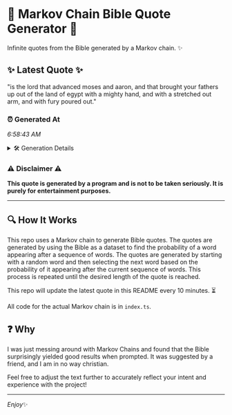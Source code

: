 # 📖 Markov Chain Bible Quote Generator 📖

Infinite quotes from the Bible generated by a Markov chain. ✨

## ✨ Latest Quote ✨
"is the lord that advanced moses and aaron, and that brought your fathers up out of the land of egypt with a mighty hand, and with a stretched out arm, and with fury poured out."

### ⏰ Generated At
*6:58:43 AM*

<details>
    <summary>🛠️ Generation Details</summary>
    <p>
        <strong>🌱 Seed:</strong> is<br>
        <strong>🔄 Iterations:</strong> 34<br>
        <strong>📜 Context History:</strong><br>[ is ]: the<br>[ is, the ]: lord<br>[ is, the, lord ]: that<br>[ is, the, lord, that ]: advanced<br>[ is, the, lord, that, advanced ]: moses<br>[ is, the, lord, that, advanced, moses ]: and<br>[ the, lord, that, advanced, moses, and ]: aaron,<br>[ lord, that, advanced, moses, and, aaron, ]: and<br>[ that, advanced, moses, and, aaron,, and ]: that<br>[ advanced, moses, and, aaron,, and, that ]: brought<br>[ moses, and, aaron,, and, that, brought ]: your<br>[ and, aaron,, and, that, brought, your ]: fathers<br>[ aaron,, and, that, brought, your, fathers ]: up<br>[ and, that, brought, your, fathers, up ]: out<br>[ that, brought, your, fathers, up, out ]: of<br>[ brought, your, fathers, up, out, of ]: the<br>[ your, fathers, up, out, of, the ]: land<br>[ fathers, up, out, of, the, land ]: of<br>[ up, out, of, the, land, of ]: egypt<br>[ out, of, the, land, of, egypt ]: with<br>[ of, the, land, of, egypt, with ]: a<br>[ the, land, of, egypt, with, a ]: mighty<br>[ land, of, egypt, with, a, mighty ]: hand,<br>[ of, egypt, with, a, mighty, hand, ]: and<br>[ egypt, with, a, mighty, hand,, and ]: with<br>[ with, a, mighty, hand,, and, with ]: a<br>[ a, mighty, hand,, and, with, a ]: stretched<br>[ mighty, hand,, and, with, a, stretched ]: out<br>[ hand,, and, with, a, stretched, out ]: arm,<br>[ and, with, a, stretched, out, arm, ]: and<br>[ with, a, stretched, out, arm,, and ]: with<br>[ a, stretched, out, arm,, and, with ]: fury<br>[ stretched, out, arm,, and, with, fury ]: poured<br>[ out, arm,, and, with, fury, poured ]: out.<br>
    </p>
</details>

### ⚠️ Disclaimer ⚠️
**This quote is generated by a program and is not to be taken seriously. It is purely for entertainment purposes.**

---

## 🔍 How It Works

This repo uses a Markov chain to generate Bible quotes. The quotes are generated by using the Bible as a dataset to find the probability of a word appearing after a sequence of words. The quotes are generated by starting with a random word and then selecting the next word based on the probability of it appearing after the current sequence of words. This process is repeated until the desired length of the quote is reached.

This repo will update the latest quote in this README every 10 minutes. ⏳

All code for the actual Markov chain is in `index.ts`.

## ❓ Why

I was just messing around with Markov Chains and found that the Bible surprisingly yielded good results when prompted. 
It was suggested by a friend, and I am in no way christian.

Feel free to adjust the text further to accurately reflect your intent and experience with the project!

---

*Enjoy*✨
